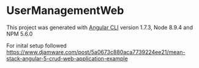 # UserManagementWeb

This project was generated with [Angular CLI](https://github.com/angular/angular-cli) version 1.7.3, Node 8.9.4 and NPM 5.6.0

For inital setup followed https://www.djamware.com/post/5a0673c880aca7739224ee21/mean-stack-angular-5-crud-web-application-example 

